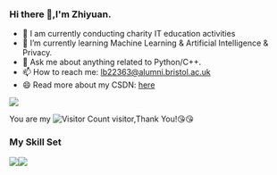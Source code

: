 ### Hi there 👋,I'm Zhiyuan.

- 🔭 I am currently conducting charity IT education activities
- 🌱 I’m currently learning Machine Learning & Artificial Intelligence & Privacy.
- 💬 Ask me about anything related to Python/C++.
- 📫 How to reach me: lb22363@alumni.bristol.ac.uk
- 😄 Read more about my CSDN: [here](https://blog.csdn.net/weixin_43811333?type=blog)

![](https://github-readme-stats.vercel.app/api?username=X-zy-0816&show_icons=true&theme=transparent)

You are my ![Visitor Count](https://profile-counter.glitch.me/wisdom-zhe/count.svg) visitor,Thank You!:kissing_heart::kissing_heart:

### My Skill Set

![](https://img.shields.io/badge/C++-ED8B00?style=for-the-badge&logo=openjdk&logoColor=white)![](https://img.shields.io/badge/Python-3776AB?style=for-the-badge&logo=python&logoColor=white)


